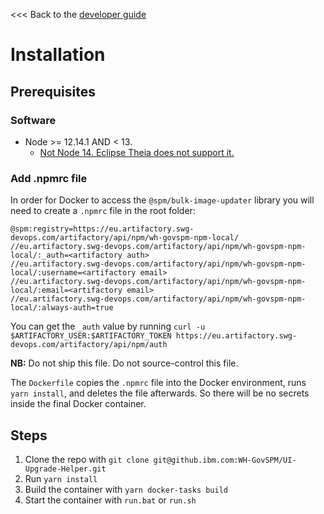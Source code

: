 <<< Back to the [developer guide](../developer_guide.md)

# Installation

## Prerequisites

### Software

- Node >= 12.14.1 AND < 13.
    - [Not Node 14. Eclipse Theia does not support it.](https://www.gitmemory.com/issue/eclipse-theia/theia/8920/754781284)

### Add .npmrc file

In order for Docker to access the `@spm/bulk-image-updater` library you will need to create a `.npmrc` file in the root folder:

```
@spm:registry=https://eu.artifactory.swg-devops.com/artifactory/api/npm/wh-govspm-npm-local/
//eu.artifactory.swg-devops.com/artifactory/api/npm/wh-govspm-npm-local/:_auth=<artifactory auth>
//eu.artifactory.swg-devops.com/artifactory/api/npm/wh-govspm-npm-local/:username=<artifactory email>
//eu.artifactory.swg-devops.com/artifactory/api/npm/wh-govspm-npm-local/:email=<artifactory email>
//eu.artifactory.swg-devops.com/artifactory/api/npm/wh-govspm-npm-local/:always-auth=true
```

You can get the `_auth` value by running `curl -u $ARTIFACTORY_USER:$ARTIFACTORY_TOKEN https://eu.artifactory.swg-devops.com/artifactory/api/npm/auth`

**NB:** Do not ship this file. Do not source-control this file.

The `Dockerfile` copies the `.npmrc` file into the Docker environment, runs `yarn install`, and deletes the file afterwards. So there will be no secrets inside the final Docker container.

## Steps

1. Clone the repo with `git clone git@github.ibm.com:WH-GovSPM/UI-Upgrade-Helper.git`
2. Run `yarn install`
3. Build the container with `yarn docker-tasks build`
4. Start the container with `run.bat` or `run.sh`
